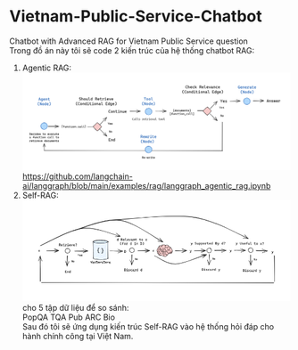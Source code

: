 # Vietnam-Public-Service-Chatbot
Chatbot with Advanced RAG for Vietnam Public Service question    
Trong đồ án này tôi sẽ code 2 kiến trúc của hệ thống chatbot RAG:   
1. Agentic RAG:    
![alt text](image/image.png)   
https://github.com/langchain-ai/langgraph/blob/main/examples/rag/langgraph_agentic_rag.ipynb    
2. Self-RAG:    
![alt text](image/image-1.png)    
cho 5 tập dữ liệu để so sánh:    
PopQA TQA Pub ARC Bio    
Sau đó tôi sẽ ứng dụng kiến trúc Self-RAG vào hệ thống hỏi đáp cho hành chính công tại Việt Nam.    